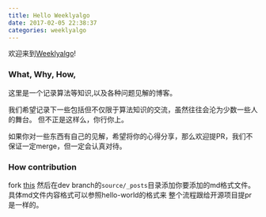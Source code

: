 ```yaml
---
title: Hello Weeklyalgo
date: 2017-02-05 22:38:37
categories: weeklyalgo
---
```

欢迎来到[Weeklyalgo](#)! 

### What, Why, How,

这里是一个记录算法等知识,以及各种问题见解的博客。

我们希望记录下一些包括但不仅限于算法知识的交流，虽然往往会沦为少数一些人的舞台。
但不正是这样么，你行你上。  

如果你对一些东西有自己的见解，希望将你的心得分享，那么欢迎提PR，我们不保证一定merge，但一定会认真对待。

### How contribution

fork [this](https://github.com/weeklyalgo4groups/weeklyalgo4groups.github.io/)
然后在dev branch的`source/_posts`目录添加你要添加的md格式文件。具体md文件内容格式可以参照hello-world的格式来
整个流程跟给开源项目提pr是一样的。













